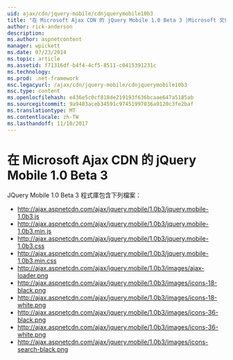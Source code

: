 ```yaml
---
uid: ajax/cdn/jquery-mobile/cdnjquerymobile10b3
title: "在 Microsoft Ajax CDN 的 jQuery Mobile 1.0 Beta 3 |Microsoft 文件"
author: rick-anderson
description: 
ms.author: aspnetcontent
manager: wpickett
ms.date: 07/23/2014
ms.topic: article
ms.assetid: f71316df-b4f4-4cf5-8511-c0415391231c
ms.technology: 
ms.prod: .net-framework
msc.legacyurl: /ajax/cdn/jquery-mobile/cdnjquerymobile10b3
msc.type: content
ms.openlocfilehash: e436e5c0cf818de219193f636bcaae647a5185ab
ms.sourcegitcommit: 9a9483aceb34591c97451997036a9120c3fe2baf
ms.translationtype: MT
ms.contentlocale: zh-TW
ms.lasthandoff: 11/10/2017
---
```

<a name="jquery-mobile-10-beta-3-on-the-microsoft-ajax-cdn"></a>在 Microsoft Ajax CDN 的 jQuery Mobile 1.0 Beta 3
====================
JQuery Mobile 1.0 Beta 3 程式庫包含下列檔案：

- http://ajax.aspnetcdn.com/ajax/jquery.mobile/1.0b3/jquery.mobile-1.0b3.js
- http://ajax.aspnetcdn.com/ajax/jquery.mobile/1.0b3/jquery.mobile-1.0b3.min.js
- http://ajax.aspnetcdn.com/ajax/jquery.mobile/1.0b3/jquery.mobile-1.0b3.css
- http://ajax.aspnetcdn.com/ajax/jquery.mobile/1.0b3/jquery.mobile-1.0b3.min.css
- http://ajax.aspnetcdn.com/ajax/jquery.mobile/1.0b3/images/ajax-loader.png
- http://ajax.aspnetcdn.com/ajax/jquery.mobile/1.0b3/images/icons-18-black.png
- http://ajax.aspnetcdn.com/ajax/jquery.mobile/1.0b3/images/icons-18-white.png
- http://ajax.aspnetcdn.com/ajax/jquery.mobile/1.0b3/images/icons-36-black.png
- http://ajax.aspnetcdn.com/ajax/jquery.mobile/1.0b3/images/icons-36-white.png
- http://ajax.aspnetcdn.com/ajax/jquery.mobile/1.0b3/images/icons-search-black.png
